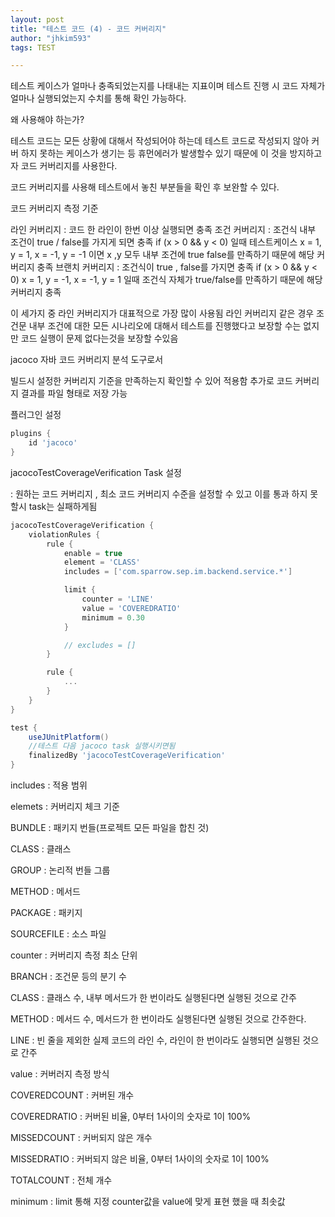 ```yaml
---
layout: post
title: "테스트 코드 (4) - 코드 커버리지"
author: "jhkim593"
tags: TEST

---
```

테스트 케이스가 얼마나 충족되었는지를 나태내는 지표이며 테스트 진행 시 코드 자체가 얼마나 실행되었는지 수치를 통해 확인 가능하다.



왜 사용해야 하는가?

테스트 코드는 모든 상황에 대해서 작성되어야 하는데 테스트 코드로 작성되지 않아 커버 하지 못하는 케이스가 생기는 등 휴먼에러가 발생할수 있기 때문에 이 것을 방지하고자 코드 커버리지를 사용한다.

코드 커버리지를 사용해 테스트에서 놓친 부분들을 확인 후 보완할 수 있다.



코드 커버리지 측정 기준

라인 커버리지 : 코드 한 라인이 한번 이상 실행되면 충족
조건 커버리지 : 조건식 내부 조건이 true / false를 가지게 되면 충족
if (x > 0 && y < 0) 일때 테스트케이스 x = 1, y = 1, x = -1, y = -1 이면 x ,y 모두 내부 조건에 true false를 만족하기 때문에 해당 커버리지 충족
브랜치 커버리지 : 조건식이 true , false를 가지면 충족
if (x > 0 && y < 0) x = 1, y = -1, x = -1, y = 1 일때 조건식 자체가 true/false를 만족하기 때문에 해당 커버리지 충족


이 세가지 중 라인 커버리지가 대표적으로 가장 많이 사용됨
라인 커버리지 같은 경우 조건문 내부 조건에 대한 모든 시나리오에 대해서 테스트를 진행했다고 보장할 수는 없지만 코드 실행이 문제 없다는것을 보장할 수있음



jacoco
자바 코드 커버리지 분석 도구로서  

빌드시 설정한 커버리지 기준을 만족하는지 확인할 수 있어 적용함
추가로 코드 커버리지 결과를 파일 형태로 저장 가능


플러그인 설정
~~~groovy
plugins {
    id 'jacoco'
}
~~~

jacocoTestCoverageVerification Task 설정

: 원하는 코드 커버리지 , 최소 코드 커버리지 수준을 설정할 수 있고 이를 통과 하지 못할시 task는 실패하게됨

~~~groovy
jacocoTestCoverageVerification {
    violationRules {
        rule {
            enable = true
            element = 'CLASS'
            includes = ['com.sparrow.sep.im.backend.service.*']  

            limit {
                counter = 'LINE'
                value = 'COVEREDRATIO'
                minimum = 0.30
            }

            // excludes = []
        }

        rule {
            ...
        }
    }
}

test {
    useJUnitPlatform()
    //테스트 다음 jacoco task 실행시키면됨
    finalizedBy 'jacocoTestCoverageVerification'
}
~~~


includes : 적용 범위

elemets :  커버리지 체크 기준

  BUNDLE : 패키지 번들(프로젝트 모든 파일을 합친 것)

  CLASS : 클래스

  GROUP : 논리적 번들 그룹

  METHOD : 메서드

  PACKAGE : 패키지

  SOURCEFILE : 소스 파일

counter : 커버리지 측정 최소 단위

  BRANCH : 조건문 등의 분기 수

  CLASS : 클래스 수, 내부 메서드가 한 번이라도 실행된다면 실행된 것으로 간주

  METHOD : 메서드 수, 메서드가 한 번이라도 실행된다면 실행된 것으로 간주한다.

  LINE : 빈 줄을 제외한 실제 코드의 라인 수, 라인이 한 번이라도 실행되면 실행된 것으로 간주

value : 커버러지 측정 방식

  COVEREDCOUNT : 커버된 개수

  COVEREDRATIO : 커버된 비율, 0부터 1사이의 숫자로 1이 100%

  MISSEDCOUNT : 커버되지 않은 개수

  MISSEDRATIO : 커버되지 않은 비율, 0부터 1사이의 숫자로 1이 100%

  TOTALCOUNT : 전체 개수

  minimum : limit 통해 지정 counter값을 value에 맞게 표현 했을 때 최솟값
